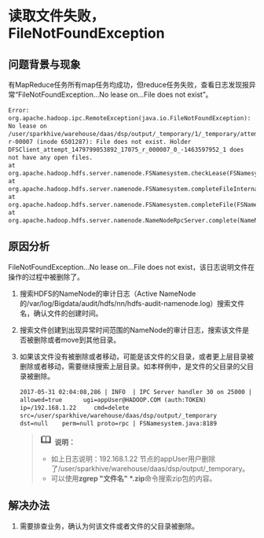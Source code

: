 # 读取文件失败，FileNotFoundException<a name="ZH-CN_TOPIC_0181713165"></a>

## 问题背景与现象<a name="zh-cn_topic_0167274700_section533506231639"></a>

有MapReduce任务所有map任务均成功，但reduce任务失败，查看日志发现报异常“FileNotFoundException...No lease on...File does not exist”。

```
Error: org.apache.hadoop.ipc.RemoteException(java.io.FileNotFoundException): No lease on /user/sparkhive/warehouse/daas/dsp/output/_temporary/1/_temporary/attempt_1479799053892_17075_r_000007_0/part-r-00007 (inode 6501287): File does not exist. Holder DFSClient_attempt_1479799053892_17075_r_000007_0_-1463597952_1 does not have any open files.
at org.apache.hadoop.hdfs.server.namenode.FSNamesystem.checkLease(FSNamesystem.java:3350)
at org.apache.hadoop.hdfs.server.namenode.FSNamesystem.completeFileInternal(FSNamesystem.java:3442)
at org.apache.hadoop.hdfs.server.namenode.FSNamesystem.completeFile(FSNamesystem.java:3409)
at org.apache.hadoop.hdfs.server.namenode.NameNodeRpcServer.complete(NameNodeRpcServer.java:789)

```

## 原因分析<a name="zh-cn_topic_0167274700_section407398731639"></a>

FileNotFoundException...No lease on...File does not exist，该日志说明文件在操作的过程中被删除了。

1.  搜索HDFS的NameNode的审计日志（Active NameNode的/var/log/Bigdata/audit/hdfs/nn/hdfs-audit-namenode.log）搜索文件名，确认文件的创建时间。
2.  搜索文件创建到出现异常时间范围的NameNode的审计日志，搜索该文件是否被删除或者move到其他目录。
3.  如果该文件没有被删除或者移动，可能是该文件的父目录，或者更上层目录被删除或者移动，需要继续搜索上层目录。如本样例中，是文件的父目录的父目录被删除。

    ```
    2017-05-31 02:04:08,286 | INFO  | IPC Server handler 30 on 25000 | allowed=true      ugi=appUser@HADOOP.COM (auth:TOKEN) ip=/192.168.1.22     cmd=delete      src=/user/sparkhive/warehouse/daas/dsp/output/_temporary      dst=null    perm=null proto=rpc | FSNamesystem.java:8189
    
    ```

    >![](public_sys-resources/icon-note.gif) **说明：**   
    >-   如上日志说明：192.168.1.22 节点的appUser用户删除了/user/sparkhive/warehouse/daas/dsp/output/\_temporary。  
    >-   可以使用**zgrep "文件名" \*.zip**命令搜索zip包的内容。  


## 解决办法<a name="zh-cn_topic_0167274700_section122602861639"></a>

1.  需要排查业务，确认为何该文件或者文件的父目录被删除。

